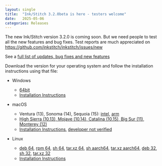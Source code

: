 ```yaml
---
layout: single
title:  "Ink/Stitch 3.2.0beta is here - testers welcome"
date:   2025-05-06
categories: Releases
---
```

The new Ink/Stitch version 3.2.0 is coming soon. But we need people to test all the new features and
bug fixes. Test reports are much appreciated on <https://github.com/inkstitch/inkstitch/issues/new>

See a [full list of updates, bug fixes and new features](/upcoming)

Download the version for your operating system and follow the installation instructions using that file:

* Windows
  * [64bit](https://github.com/inkstitch/inkstitch/releases/download/dev-build-refs-tags-v3.2.0beta/inkstitch-v3.2.0beta-windows-64bit.exe)
  * [Installation Instructions](/docs/install-windows/)

* macOS
  * Ventura (13), Sonoma (14), Sequoia (15): 
    [intel](https://github.com/inkstitch/inkstitch/releases/download/dev-build-refs-tags-v3.2.0beta/inkstitch-v3.2.0-beta-osx-x86_64.pkg),
    [arm](https://github.com/inkstitch/inkstitch/releases/download/dev-build-refs-tags-v3.2.0beta/inkstitch-v3.2.0beta-osx-arm64.pkg)
  * [High Sierra (10.13), Mojave (10.14), Catalina (10.15), Big Sur (11), Monterey (12)](https://github.com/inkstitch/inkstitch/releases/download/dev-build-refs-tags-v3.2.0beta/inkstitch-v3.2.0-beta-osx-x86_64.pkg)
  * [Installation Instructions](/docs/install-macos/), [developer not verified](https://support.apple.com/de-de/guide/mac-help/mh40616/mac)

* Linux
  * [deb 64](https://github.com/inkstitch/inkstitch/releases/download/dev-build-refs-tags-v3.2.0beta/inkstitch_0.0.1.v3.2.0beta_amd64.deb),
    [rpm 64](https://github.com/inkstitch/inkstitch/releases/download/dev-build-refs-tags-v3.2.0beta/inkstitch-0.0.1_v3.2.0beta-1.x86_64.rpm),
    [sh 64](https://github.com/inkstitch/inkstitch/releases/download/dev-build-refs-tags-v3.2.0beta/inkstitch-0.0.1-v3.2.0beta-linux.sh),
    [tar.xz 64](https://github.com/inkstitch/inkstitch/releases/download/dev-build-refs-tags-v3.2.0beta/inkstitch-0.0.1-v3.2.0beta-linux.tar.xz),
    [sh aarch64](https://github.com/inkstitch/inkstitch/releases/download/dev-build-refs-tags-v3.2.0beta/inkstitch-0.0.1-3.2.0beta-linux-aarch64.sh),
    [tar.xz aarch64](https://github.com/inkstitch/inkstitch/releases/download/dev-build-refs-tags-v3.2.0beta/inkstitch-0.0.1-3.2.0beta-linux-aarch64.tar.xz),
    [deb 32](https://github.com/inkstitch/inkstitch/releases/download/dev-build-refs-tags-v3.2.0beta/inkstitch_0.0.1.v3.2.0beta_i386.deb),
    [sh 32](https://github.com/inkstitch/inkstitch/releases/download/dev-build-refs-tags-v3.2.0beta/inkstitch-0.0.1-v3.2.0beta-linux32.sh),
    [tar.xz 32](https://github.com/inkstitch/inkstitch/releases/download/dev-build-refs-tags-v3.2.0beta/inkstitch-0.0.1-v3.2.0beta-linux32.tar.xz)
  * [Installation Instructions](/docs/install-linux/)
